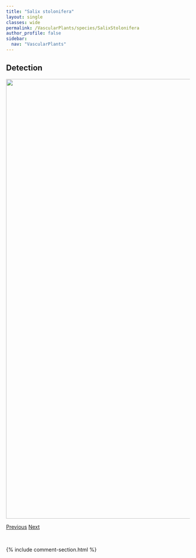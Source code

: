 ```yaml
---
title: "Salix stolonifera"
layout: single
classes: wide
permalink: /VascularPlants/species/SalixStolonifera
author_profile: false
sidebar:
  nav: "VascularPlants"
---
```


<h2>Detection</h2>

<a href="https://drive.google.com/uc?export=view&id=1eVMIz4uCXwOLFDLXO5W9RvtGqZjg3PJM">
<img src="https://drive.google.com/uc?export=view&id=1eVMIz4uCXwOLFDLXO5W9RvtGqZjg3PJM" height = "1200" width = "800">
</a>


<a href="/DevelopmentWebsite/VascularPlants/species/SalixSerissima" class="pagination--pager" title="Autumn Willow">Previous</a> <a href="/DevelopmentWebsite/VascularPlants/species/SalixVestita" class="pagination--pager" title="Salix vestita">Next</a>

<p>&nbsp;</p>

{% include comment-section.html %}
